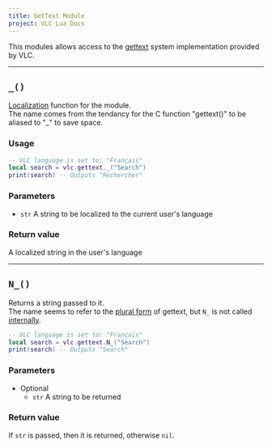 ```yaml
---
title: GetText Module
project: VLC Lua Docs
---
```


This modules allows access to the [gettext](https://en.wikipedia.org/wiki/Gettext) system implementation provided by VLC.  

----
## `_()`
[Localization](https://en.wikipedia.org/wiki/Internationalization_and_localization) function for the module.  
The name comes from the tendancy for the C function "gettext()" to be aliased to "_" to save space.  

### Usage
```lua
-- VLC language is set to: "Français"
local search = vlc.gettext._("Search")
print(search) -- Outputs "Rechercher"
```

### Parameters
- `str` A string to be localized to the current user's language

### Return value
A localized string in the user's language

----
## `N_()`
Returns a string passed to it.  
The name seems to refer to the [plural form](https://en.wikipedia.org/wiki/Gettext#Plural_form) of gettext, but `N_` is not called [internally](https://code.videolan.org/videolan/vlc/-/blob/master/modules/lua/libs/gettext.c).

```lua
-- VLC language is set to: "Français"
local search = vlc.gettext.N_("Search")
print(search) -- Outputs "Search"
```

### Parameters
- Optional
  - `str` A string to be returned

### Return value
If `str` is passed, then it is returned, otherwise `nil`.
